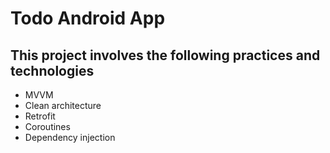 # Todo Android App

## This project involves the following practices and technologies

- MVVM
- Clean architecture
- Retrofit
- Coroutines
- Dependency injection